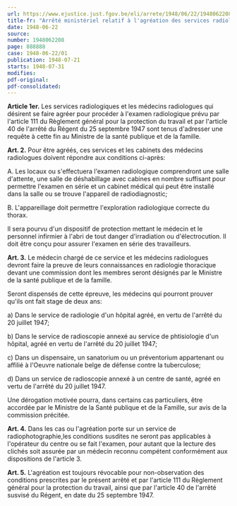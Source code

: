 ```yaml
---
url: https://www.ejustice.just.fgov.be/eli/arrete/1948/06/22/1948062208/justel
title-fr: "Arrêté ministériel relatif à l'agréation des services radiologiques et des médecins radiologues en ce qui concerne la protection du travail."
date: 1948-06-22
source:
number: 1948062208
page: 888888
case: 1948-06-22/01
publication: 1948-07-21
starts: 1948-07-31
modifies:
pdf-original:
pdf-consolidated:
---
```


**Article 1er.** Les services radiologiques et les médecins radiologues qui désirent se faire agréer pour procéder à l'examen radiologique prévu par l'article 111 du Règlement général pour la protection du travail et par l'article 40 de l'arrêté du Régent du 25 septembre 1947 sont tenus d'adresser une requête à cette fin au Ministre de la santé publique et de la famille.

**Art. 2.** Pour être agréés, ces services et les cabinets des médecins radiologues doivent répondre aux conditions ci-après:

A. Les locaux ou s'effectuera l'examen radiologique comprendront une salle d'attente, une salle de déshabillage avec cabines en nombre suffisant pour permettre l'examen en série et un cabinet médical qui peut être installé dans la salle ou se trouve l'appareil de radiodiagnostic;

B. L'appareillage doit permettre l'exploration radiologique correcte du thorax.

Il sera pourvu d'un dispositif de protection mettant le médecin et le personnel infirmier à l'abri de tout danger d'irradiation ou d'électrocution. Il doit être conçu pour assurer l'examen en série des travailleurs.

**Art. 3.** Le médecin chargé de ce service et les médecins radiologues devront faire la preuve de leurs connaissances en radiologie thoracique devant une commission dont les membres seront désignés par le Ministre de la santé publique et de la famille.

Seront dispensés de cette épreuve, les médecins qui pourront prouver qu'ils ont fait stage de deux ans:

   a) Dans le service de radiologie d'un hôpital agréé, en vertu de l'arrêté du 20 juillet 1947;

   b) Dans le service de radioscopie annexé au service de phtisiologie d'un hôpital, agréé en vertu de l'arrêté du 20 juillet 1947;

   c) Dans un dispensaire, un sanatorium ou un préventorium appartenant ou affilié à l'Oeuvre nationale belge de défense contre la tuberculose;

   d) Dans un service de radioscopie annexé à un centre de santé, agréé en vertu de l'arrêté du 20 juillet 1947.

Une dérogation motivée pourra, dans certains cas particuliers, être accordée par le Ministre de la Santé publique et de la Famille, sur avis de la commission précitée.

**Art. 4.** Dans les cas ou l'agréation porte sur un service de radiophotographie,les conditions susdites ne seront pas applicables à l'opérateur du centre ou se fait l'examen, pour autant que la lecture des clichés soit assurée par un médecin reconnu compétent conformément aux dispositions de l'article 3.

**Art. 5.** L'agréation est toujours révocable pour non-observation des conditions prescrites par le présent arrêté et par l'article 111 du Règlement général pour la protection du travail, ainsi que par l'article 40 de l'arrêté susvisé du Régent, en date du 25 septembre 1947.
